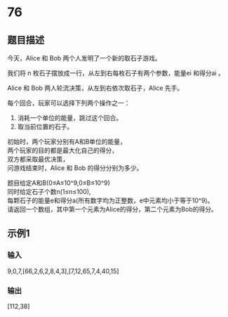 # 76

## 题目描述

今天，Alice 和 Bob 两个人发明了一个新的取石子游戏。

我们将 n 枚石子摆放成一行，从左到右每枚石子有两个参数，能量ei 和得分ai 。

Alice 和 Bob 两人轮流决策，从左到右依次取石子，Alice 先手。

每个回合，玩家可以选择下列两个操作之一：

1. 消耗一个单位的能量，跳过这个回合。
2. 取当前位置的石子。

初始时，两个玩家分别有A和B单位的能量，\
两个玩家的目的都是最大化自己的得分，\
双方都采取最优决策，\
问游戏结束时，Alice 和 Bob 的得分分别为多少。

题目给定A和B(0≤A≤10^9,0≤B≤10^9)\
同时给定石子个数n(1≤n≤100),\
每颗石子的能量e和得分a(所有数字均为正整数，e中元素均小于等于10^9)。\
请返回一个数组，其中第一个元素为Alice的得分，第二个元素为Bob的得分。

## 示例1

### 输入

9,0,7,[66,2,6,2,8,4,3],[7,12,65,7,4,40,15]

### 输出

[112,38]
